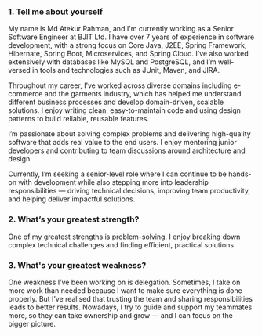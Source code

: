 ### 1. Tell me about yourself
My name is Md Atekur Rahman, and I'm currently working as a Senior Software Engineer at BJIT Ltd. I have over 7 years of experience in software development, with a strong focus on Core Java, J2EE, Spring Framework, Hibernate, Spring Boot, Microservices, and Spring Cloud. I’ve also worked extensively with databases like MySQL and PostgreSQL, and I’m well-versed in tools and technologies such as JUnit, Maven, and JIRA.

Throughout my career, I’ve worked across diverse domains including e-commerce and the garments industry, which has helped me understand different business processes and develop domain-driven, scalable solutions. I enjoy writing clean, easy-to-maintain code and using design patterns to build reliable, reusable features.

I’m passionate about solving complex problems and delivering high-quality software that adds real value to the end users. I enjoy mentoring junior developers and contributing to team discussions around architecture and design.

Currently, I’m seeking a senior-level role where I can continue to be hands-on with development while also stepping more into leadership responsibilities — driving technical decisions, improving team productivity, and helping deliver impactful solutions.

### 2. What’s your greatest strength?
One of my greatest strengths is problem-solving. I enjoy breaking down complex technical challenges and finding efficient, practical solutions.

### 3. What's your greatest weakness?
One weakness I’ve been working on is delegation. Sometimes, I take on more work than needed because I want to make sure everything is done properly. But I’ve realised that trusting the team and sharing responsibilities leads to better results. Nowadays, I try to guide and support my teammates more, so they can take ownership and grow — and I can focus on the bigger picture.

